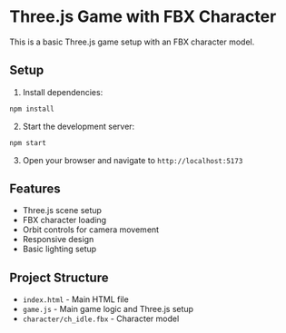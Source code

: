 # Three.js Game with FBX Character

This is a basic Three.js game setup with an FBX character model.

## Setup

1. Install dependencies:
```bash
npm install
```

2. Start the development server:
```bash
npm start
```

3. Open your browser and navigate to `http://localhost:5173`

## Features

- Three.js scene setup
- FBX character loading
- Orbit controls for camera movement
- Responsive design
- Basic lighting setup

## Project Structure

- `index.html` - Main HTML file
- `game.js` - Main game logic and Three.js setup
- `character/ch_idle.fbx` - Character model 